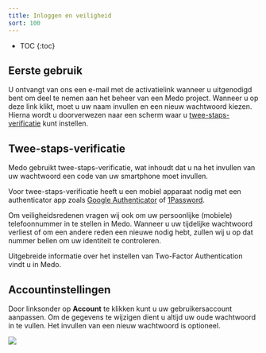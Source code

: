 ```yaml
---
title: Inloggen en veiligheid
sort: 100
---
```


* TOC
{:toc}

## Eerste gebruik

U ontvangt van ons een e-mail met de activatielink wanneer u uitgenodigd bent
om deel te nemen aan het beheer van een Medo project. Wanneer u op deze link
klikt, moet u uw naam invullen en een nieuw wachtwoord kiezen. Hierna wordt
u doorverwezen naar een scherm waar u
[twee-staps-verificatie](#two-factor-authentication) kunt instellen.

## Twee-staps-verificatie

Medo gebruikt twee-staps-verificatie, wat inhoudt dat u na het invullen van uw
wachtwoord een code van uw smartphone moet invullen.

Voor twee-staps-verificatie heeft u een mobiel apparaat nodig met een
authenticator app zoals [Google Authenticator](https://support.google.com/accounts/answer/1066447?hl=nl)
of [1Password](https://1password.com/pricing/).

Om veiligheidsredenen vragen wij ook om uw persoonlijke (mobiele)
telefoonnummer in te stellen in Medo. Wanneer u uw tijdelijke wachtwoord
verliest of om een andere reden een nieuwe nodig hebt, zullen wij u op dat nummer bellen om
uw identiteit te controleren.

Uitgebreide informatie over het instellen van Two-Factor Authentication
vindt u in Medo.

## Accountinstellingen

Door linksonder op **Account** te klikken kunt u uw gebruikersaccount
aanpassen. Om de gegevens te wijzigen dient u altijd uw oude wachtwoord in
te vullen. Het invullen van een nieuw wachtwoord is optioneel.

<img src='/assets/images/screenshots/medo/accountinstellingen.png' />
